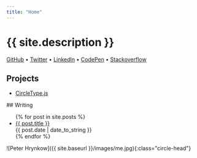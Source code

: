 ```yaml
---
title: "Home"
---
```


# {{ site.description }}

<a href="{{ site.author.github }}">GitHub</a> •
<a href="{{ site.author.twitter }}">Twitter</a> •
<a href="{{ site.author.linkedin }}">LinkedIn</a> •
<a href="{{ site.author.codepen }}">CodePen</a> •
<a href="{{ site.author.stackoverflow }}">Stackoverflow</a>

## Projects
<ul class="article-list">
  <li><a href="https://circletype.labwire.ca">CircleType.js</a></li>
</ul>
## Writing

<ul class="article-list" hx-boost="true">
  {% for post in site.posts %}
    <li><a href="{{ post.url }}">{{ post.title }}</a><br>{{ post.date | date_to_string }}</li>
  {% endfor %}
</ul>

![Peter Hrynkow]({{ site.baseurl }}/images/me.jpg){:class="circle-head"}
